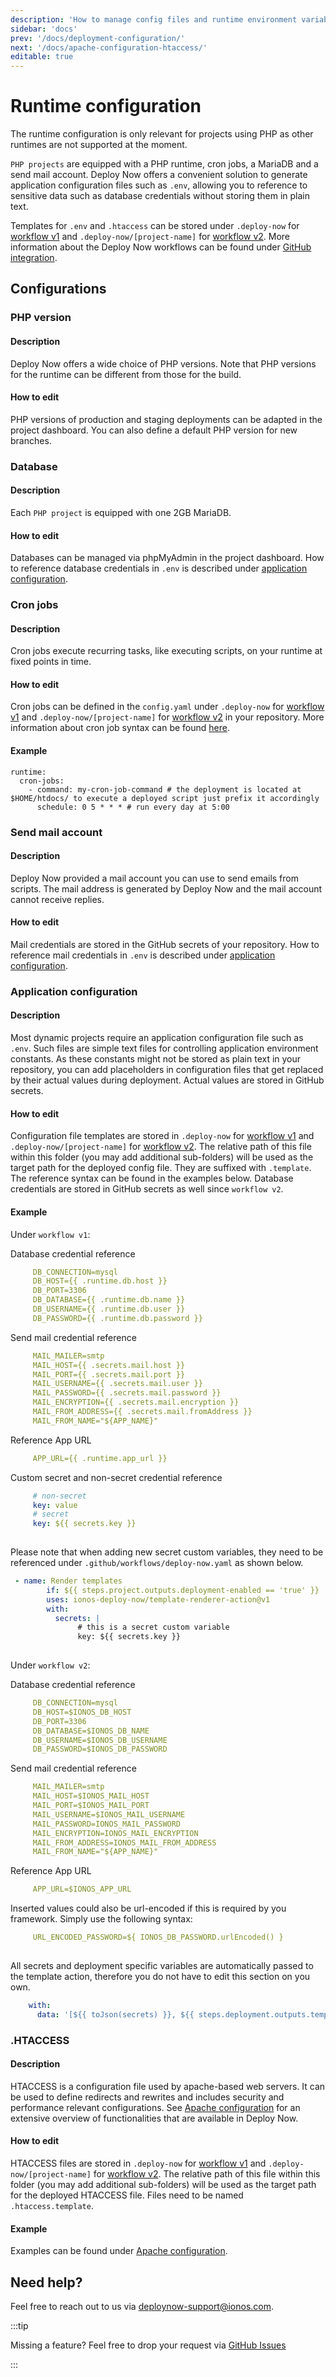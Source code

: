 ```yaml
---
description: 'How to manage config files and runtime environment variables in Deploy Now.'
sidebar: 'docs'
prev: '/docs/deployment-configuration/'
next: '/docs/apache-configuration-htaccess/'
editable: true
---
```


# Runtime configuration

The runtime configuration is only relevant for projects using PHP as other runtimes are not supported at the moment.

`PHP projects` are equipped with a PHP runtime, cron jobs, a MariaDB and a send mail account. Deploy Now offers a convenient solution to generate application configuration files such as `.env`, allowing you to reference to sensitive data such as database credentials without storing them in plain text.

Templates for `.env` and `.htaccess` can be stored under `.deploy-now` for [workflow v1](/docs/git-integration/#workflow-versions) and `.deploy-now/[project-name]` for [workflow v2](/docs/git-integration/#workflow-versions). More information about the Deploy Now workflows can be found under [GitHub integration](/docs/git-integration/).

## Configurations

### PHP version
#### Description
Deploy Now offers a wide choice of PHP versions. Note that PHP versions for the runtime can be different from those for the build.
#### How to edit
PHP versions of production and staging deployments can be adapted in the project dashboard. You can also define a default PHP version for new branches.

### Database
#### Description
Each `PHP project` is equipped with one 2GB MariaDB. 
#### How to edit
Databases can be managed via phpMyAdmin in the project dashboard. How to reference database credentials in `.env` is described under [application configuration](/docs/runtime-configuration/#application-configuration).

### Cron jobs
#### Description
Cron jobs execute recurring tasks, like executing scripts, on your runtime at fixed points in time.
#### How to edit
Cron jobs can be defined in the `config.yaml` under `.deploy-now` for [workflow v1](/docs/git-integration/#v1-projects-created-until-112022) and `.deploy-now/[project-name]` for [workflow v2](/docs/git-integration/#workflow-versions) in your repository. More information about cron job syntax can be found [here](https://de.ryte.com/wiki/CronJob).
#### Example
```
runtime:
  cron-jobs:
    - command: my-cron-job-command # the deployment is located at $HOME/htdocs/ to execute a deployed script just prefix it accordingly
      schedule: 0 5 * * * # run every day at 5:00
```

### Send mail account
#### Description
Deploy Now provided a mail account you can use to send emails from scripts. The mail address is generated by Deploy Now and the mail account cannot receive replies.
#### How to edit
Mail credentials are stored in the GitHub secrets of your repository. How to reference mail credentials in `.env` is described under [application configuration](/docs/runtime-configuration/#application-configuration).

### Application configuration
#### Description
Most dynamic projects require an application configuration file such as `.env`. Such files are simple text files for controlling application environment constants. As these constants might not be stored as plain text in your repository, you can add placeholders in configuration files that get replaced by their actual values during deployment. Actual values are stored in GitHub secrets.
#### How to edit
Configuration file templates are stored in `.deploy-now` for [workflow v1](/docs/git-integration/#workflow-versions) and `.deploy-now/[project-name]` for [workflow v2](/docs/git-integration/#workflow-versions). The relative path of this file within this folder (you may add additional sub-folders) will be used as the target path for the deployed config file. They are suffixed with `.template`. The reference syntax can be found in the examples below. Database credentials are stored in GitHub secrets as well since `workflow v2`.
#### Example
Under `workflow v1`:

Database credential reference
``` yaml
     DB_CONNECTION=mysql
     DB_HOST={{ .runtime.db.host }}
     DB_PORT=3306
     DB_DATABASE={{ .runtime.db.name }}
     DB_USERNAME={{ .runtime.db.user }}
     DB_PASSWORD={{ .runtime.db.password }}
```
Send mail credential reference
``` yaml
     MAIL_MAILER=smtp
     MAIL_HOST={{ .secrets.mail.host }}
     MAIL_PORT={{ .secrets.mail.port }}
     MAIL_USERNAME={{ .secrets.mail.user }}
     MAIL_PASSWORD={{ .secrets.mail.password }}
     MAIL_ENCRYPTION={{ .secrets.mail.encryption }}
     MAIL_FROM_ADDRESS={{ .secrets.mail.fromAddress }}
     MAIL_FROM_NAME="${APP_NAME}"
```
Reference App URL
``` yaml
     APP_URL={{ .runtime.app_url }}
```
Custom secret and non-secret credential reference
``` yaml
     # non-secret
     key: value
     # secret
     key: ${{ secrets.key }}
     
```
Please note that when adding new secret custom variables, they need to be referenced under `.github/workflows/deploy-now.yaml` as shown below.

``` yaml
 - name: Render templates
        if: ${{ steps.project.outputs.deployment-enabled == 'true' }}
        uses: ionos-deploy-now/template-renderer-action@v1
        with:
          secrets: |
               # this is a secret custom variable
               key: ${{ secrets.key }}
           
```
Under `workflow v2`:

Database credential reference
``` yaml
     DB_CONNECTION=mysql
     DB_HOST=$IONOS_DB_HOST
     DB_PORT=3306
     DB_DATABASE=$IONOS_DB_NAME
     DB_USERNAME=$IONOS_DB_USERNAME
     DB_PASSWORD=$IONOS_DB_PASSWORD
```
Send mail credential reference
``` yaml
     MAIL_MAILER=smtp
     MAIL_HOST=$IONOS_MAIL_HOST
     MAIL_PORT=$IONOS_MAIL_PORT
     MAIL_USERNAME=$IONOS_MAIL_USERNAME
     MAIL_PASSWORD=IONOS_MAIL_PASSWORD
     MAIL_ENCRYPTION=IONOS_MAIL_ENCRYPTION
     MAIL_FROM_ADDRESS=IONOS_MAIL_FROM_ADDRESS
     MAIL_FROM_NAME="${APP_NAME}"
```
Reference App URL
``` yaml
     APP_URL=$IONOS_APP_URL
```
Inserted values could also be url-encoded if this is required by you framework. Simply use the following syntax:
``` yaml
     URL_ENCODED_PASSWORD=${ IONOS_DB_PASSWORD.urlEncoded() }
     
```

All secrets and deployment specific variables are automatically passed to the template action, therefore you do not have to edit this section on you own.  
``` yaml
    with:
      data: '[${{ toJson(secrets) }}, ${{ steps.deployment.outputs.template-variables }}]'
```

### .HTACCESS
#### Description
HTACCESS is a configuration file used by apache-based web servers. It can be used to define redirects and rewrites and includes security and performance relevant configurations. See [Apache configuration](/docs/apache-configuration-htaccess/) for an extensive overview of functionalities that are available in Deploy Now. 
#### How to edit
HTACCESS files are stored in `.deploy-now` for [workflow v1](/docs/git-integration/#workflow-versions) and `.deploy-now/[project-name]` for [workflow v2](/docs/git-integration/#workflow-versions). The relative path of this file within this folder (you may add additional sub-folders) will be used as the target path for the deployed HTACCESS file. Files need to be named `.htaccess.template`.
#### Example
Examples can be found under [Apache configuration](/docs/apache-configuration-htaccess/).

## Need help?
Feel free to reach out to us via <a href="mailto:deploynow-support@ionos.com">deploynow-support@ionos.com</a>.

:::tip 

Missing a feature? Feel free to drop your request via [GitHub Issues](https://github.com/ionos-deploy-now/ionos-deploy-now/issues/new/choose)

:::
